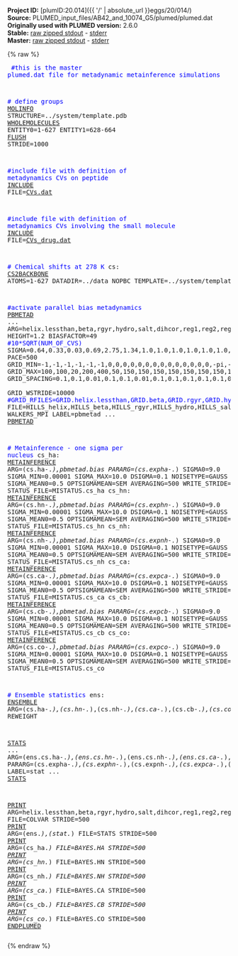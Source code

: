 **Project ID:** [plumID:20.014]({{ '/' | absolute_url }}eggs/20/014/)  
**Source:** PLUMED_input_files/AB42_and_10074_G5/plumed/plumed.dat  
**Originally used with PLUMED version:** 2.6.0  
**Stable:** [raw zipped stdout](plumed.dat.plumed.stdout.txt.zip) - [stderr](plumed.dat.plumed.stderr)  
**Master:** [raw zipped stdout](plumed.dat.plumed_master.stdout.txt.zip) - [stderr](plumed.dat.plumed_master.stderr)  

{% raw %}<pre>
<span style="color:blue">#this is the master plumed.dat file for metadynamic metainference simulations</span>

<span style="color:blue"># define groups</span>
<a href="https://plumed.github.io/doc-master/user-doc/html/_m_o_l_i_n_f_o.html">MOLINFO</a> STRUCTURE=../system/template.pdb
<a href="https://plumed.github.io/doc-master/user-doc/html/_w_h_o_l_e_m_o_l_e_c_u_l_e_s.html">WHOLEMOLECULES</a> ENTITY0=1-627 ENTITY1=628-664
<a href="https://plumed.github.io/doc-master/user-doc/html/_f_l_u_s_h.html">FLUSH</a> STRIDE=1000

<span style="color:blue">#include file with definition of metadynamics CVs on peptide</span>
<a href="https://plumed.github.io/doc-master/user-doc/html/_i_n_c_l_u_d_e.html">INCLUDE</a> FILE=<a href="CVs.dat.html">CVs.dat</a>

<span style="color:blue">#include file with definition of metadynamics CVs involving the small molecule</span>
<a href="https://plumed.github.io/doc-master/user-doc/html/_i_n_c_l_u_d_e.html">INCLUDE</a> FILE=<a href="CVs_drug.dat.html">CVs_drug.dat</a>

<span style="color:blue"># Chemical shifts at 278 K</span>
cs: <a href="https://plumed.github.io/doc-master/user-doc/html/_c_s2_b_a_c_k_b_o_n_e.html">CS2BACKBONE</a> ATOMS=1-627 DATADIR=../data NOPBC TEMPLATE=../system/template.pdb

<span style="color:blue">#activate parallel bias metadynamics</span>
<a href="https://plumed.github.io/doc-master/user-doc/html/_p_b_m_e_t_a_d.html">PBMETAD</a> ...
ARG=helix.lessthan,beta,rgyr,hydro,salt,dihcor,reg1,reg2,reg3,reg4,reg5,reg6,reg7,reg8,reg9,reg10,reg11,reg12,reg13,reg14,ligtor1,ligtor2,ligtor3,ligtor4
    HEIGHT=1.2
    BIASFACTOR=49 <span style="color:blue">#10*SQRT(NUM_OF_CVS)</span>
    SIGMA=0.64,0.33,0.03,0.69,2.75,1.34,1.0,1.0,1.0,1.0,1.0,1.0,1.0,1.0,1.0,1.0,1.0,1.0,1.0,1.0,0.1,0.1,0.1,0.1
    PACE=500
    GRID_MIN=-1,-1,-1,-1,-1,-1,0,0,0,0,0,0,0,0,0,0,0,0,0,0,-pi,-pi,-pi,-pi
    GRID_MAX=100,100,20,200,400,50,150,150,150,150,150,150,150,150,150,150,150,150,150,150,pi,pi,pi,pi
    GRID_SPACING=0.1,0.1,0.01,0.1,0.1,0.01,0.1,0.1,0.1,0.1,0.1,0.1,0.1,0.1,0.1,0.1,0.1,0.1,0.1,0.1,0.01,0.01,0.01,0.01    
    GRID_WSTRIDE=10000
    <span style="color:blue">#GRID_RFILES=GRID.helix.lessthan,GRID.beta,GRID.rgyr,GRID.hydro,GRID.salt,GRID.dihcor,GRID.reg1,GRID.reg2,GRID.reg3,GRID.reg4,GRID.reg5,GRID.reg6,GRID.reg7,GRID.reg8,GRID.reg9,GRID.reg10,GRID.reg11,GRID.reg12,GRID.reg13,GRID.reg14,GRID.ligtor1,GRID.ligtor2,GRID.ligtor3,GRID.ligtor4</span>
    FILE=HILLS_helix,HILLS_beta,HILLS_rgyr,HILLS_hydro,HILLS_salt,HILLS_dihcor,HILLS_reg1,HILLS_reg2,HILLS_reg3,HILLS_reg4,HILLS_reg5,HILLS_reg6,HILLS_reg7,HILLS_reg8,HILLS_reg9,HILLS_reg10,HILLS_reg11,HILLS_reg12,HILLS_reg13,HILLS_reg14,HILLS_ligtor1,HILLS_ligtor2,HILLS_ligtor3,HILLS_ligtor4
    WALKERS_MPI
    LABEL=pbmetad
... <a href="https://plumed.github.io/doc-master/user-doc/html/_p_b_m_e_t_a_d.html">PBMETAD</a>

<span style="color:blue"># Metainference - one sigma per nucleus</span>
cs_ha: <a href="https://plumed.github.io/doc-master/user-doc/html/_m_e_t_a_i_n_f_e_r_e_n_c_e.html">METAINFERENCE</a> ARG=(cs\.ha-.*),pbmetad.bias PARARG=(cs\.expha-.*) SIGMA0=9.0 SIGMA_MIN=0.00001 SIGMA_MAX=10.0 DSIGMA=0.1 NOISETYPE=GAUSS REWEIGHT SIGMA_MEAN0=0.5 OPTSIGMAMEAN=SEM AVERAGING=500 WRITE_STRIDE=2500 STATUS_FILE=MISTATUS.cs_ha
cs_hn: <a href="https://plumed.github.io/doc-master/user-doc/html/_m_e_t_a_i_n_f_e_r_e_n_c_e.html">METAINFERENCE</a> ARG=(cs\.hn-.*),pbmetad.bias PARARG=(cs\.exphn-.*) SIGMA0=9.0 SIGMA_MIN=0.00001 SIGMA_MAX=10.0 DSIGMA=0.1 NOISETYPE=GAUSS REWEIGHT SIGMA_MEAN0=0.5 OPTSIGMAMEAN=SEM AVERAGING=500 WRITE_STRIDE=2500 STATUS_FILE=MISTATUS.cs_hn
cs_nh: <a href="https://plumed.github.io/doc-master/user-doc/html/_m_e_t_a_i_n_f_e_r_e_n_c_e.html">METAINFERENCE</a> ARG=(cs\.nh-.*),pbmetad.bias PARARG=(cs\.expnh-.*) SIGMA0=9.0 SIGMA_MIN=0.00001 SIGMA_MAX=10.0 DSIGMA=0.1 NOISETYPE=GAUSS REWEIGHT SIGMA_MEAN0=0.5 OPTSIGMAMEAN=SEM AVERAGING=500 WRITE_STRIDE=2500 STATUS_FILE=MISTATUS.cs_nh
cs_ca: <a href="https://plumed.github.io/doc-master/user-doc/html/_m_e_t_a_i_n_f_e_r_e_n_c_e.html">METAINFERENCE</a> ARG=(cs\.ca-.*),pbmetad.bias PARARG=(cs\.expca-.*) SIGMA0=9.0 SIGMA_MIN=0.00001 SIGMA_MAX=10.0 DSIGMA=0.1 NOISETYPE=GAUSS REWEIGHT SIGMA_MEAN0=0.5 OPTSIGMAMEAN=SEM AVERAGING=500 WRITE_STRIDE=2500 STATUS_FILE=MISTATUS.cs_ca
cs_cb: <a href="https://plumed.github.io/doc-master/user-doc/html/_m_e_t_a_i_n_f_e_r_e_n_c_e.html">METAINFERENCE</a> ARG=(cs\.cb-.*),pbmetad.bias PARARG=(cs\.expcb-.*) SIGMA0=9.0 SIGMA_MIN=0.00001 SIGMA_MAX=10.0 DSIGMA=0.1 NOISETYPE=GAUSS REWEIGHT SIGMA_MEAN0=0.5 OPTSIGMAMEAN=SEM AVERAGING=500 WRITE_STRIDE=2500 STATUS_FILE=MISTATUS.cs_cb
cs_co: <a href="https://plumed.github.io/doc-master/user-doc/html/_m_e_t_a_i_n_f_e_r_e_n_c_e.html">METAINFERENCE</a> ARG=(cs\.co-.*),pbmetad.bias PARARG=(cs\.expco-.*) SIGMA0=9.0 SIGMA_MIN=0.00001 SIGMA_MAX=10.0 DSIGMA=0.1 NOISETYPE=GAUSS REWEIGHT SIGMA_MEAN0=0.5 OPTSIGMAMEAN=SEM AVERAGING=500 WRITE_STRIDE=2500 STATUS_FILE=MISTATUS.cs_co

<span style="color:blue"># Ensemble statistics</span>
ens: <a href="https://plumed.github.io/doc-master/user-doc/html/_e_n_s_e_m_b_l_e.html">ENSEMBLE</a> ARG=(cs\.ha-.*),(cs\.hn-.*),(cs\.nh-.*),(cs\.ca-.*),(cs\.cb-.*),(cs\.co-.*),pbmetad.bias REWEIGHT

<a href="https://plumed.github.io/doc-master/user-doc/html/_s_t_a_t_s.html">STATS</a> ...
    ARG=(ens\.cs\.ha-.*),(ens\.cs\.hn-.*),(ens\.cs\.nh-.*),(ens\.cs\.ca-.*),(ens\.cs\.cb-.*),(ens\.cs\.co-.*)
    PARARG=(cs\.expha-.*),(cs\.exphn-.*),(cs\.expnh-.*),(cs\.expca-.*),(cs\.expcb-.*),(cs\.expco-.*) 
    LABEL=stat
... <a href="https://plumed.github.io/doc-master/user-doc/html/_s_t_a_t_s.html">STATS</a>

<a href="https://plumed.github.io/doc-master/user-doc/html/_p_r_i_n_t.html">PRINT</a> ARG=helix.lessthan,beta,rgyr,hydro,salt,dihcor,reg1,reg2,reg3,reg4,reg5,reg6,reg7,reg8,reg9,reg10,reg11,reg12,reg13,reg14,ligtor1,ligtor2,ligtor3,ligtor4,pbmetad.bias FILE=COLVAR STRIDE=500
<a href="https://plumed.github.io/doc-master/user-doc/html/_p_r_i_n_t.html">PRINT</a> ARG=(ens.*),(stat.*) FILE=STATS STRIDE=500
<a href="https://plumed.github.io/doc-master/user-doc/html/_p_r_i_n_t.html">PRINT</a> ARG=(cs_ha.*) FILE=BAYES.HA STRIDE=500
<a href="https://plumed.github.io/doc-master/user-doc/html/_p_r_i_n_t.html">PRINT</a> ARG=(cs_hn.*) FILE=BAYES.HN STRIDE=500
<a href="https://plumed.github.io/doc-master/user-doc/html/_p_r_i_n_t.html">PRINT</a> ARG=(cs_nh.*) FILE=BAYES.NH STRIDE=500
<a href="https://plumed.github.io/doc-master/user-doc/html/_p_r_i_n_t.html">PRINT</a> ARG=(cs_ca.*) FILE=BAYES.CA STRIDE=500
<a href="https://plumed.github.io/doc-master/user-doc/html/_p_r_i_n_t.html">PRINT</a> ARG=(cs_cb.*) FILE=BAYES.CB STRIDE=500
<a href="https://plumed.github.io/doc-master/user-doc/html/_p_r_i_n_t.html">PRINT</a> ARG=(cs_co.*) FILE=BAYES.CO STRIDE=500
<a href="https://plumed.github.io/doc-master/user-doc/html/_e_n_d_p_l_u_m_e_d.html">ENDPLUMED</a>
</pre>{% endraw %}
